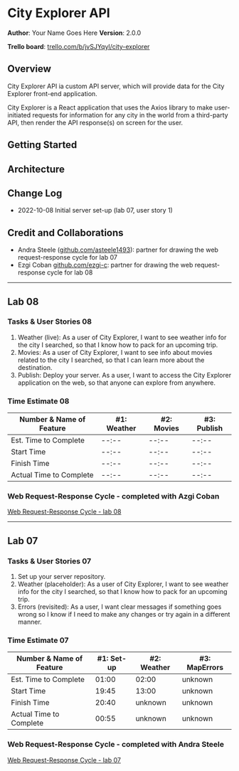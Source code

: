 # City Explorer API

**Author**: Your Name Goes Here
**Version**: 2.0.0

**Trello board**: [trello.com/b/jvSJYqyl/city-explorer](https://trello.com/b/jvSJYqyl/city-explorer)

## Overview

City Explorer API ia custom API server, which will provide data for the City Explorer front-end application.

City Explorer is a React application that uses the Axios library to make user-initiated requests for information for any city in the world from a third-party API, then render the API response(s) on screen for the user.

## Getting Started
<!-- What are the steps that a user must take in order to build this app on their own machine and get it running? -->

## Architecture
<!-- Provide a detailed description of the application design. What technologies (languages, libraries, etc) you're using, and any other relevant design information. -->

## Change Log

- 2022-10-08 Initial server set-up (lab 07, user story 1)

## Credit and Collaborations

- Andra Steele ([github.com/asteele1493](https://github.com/asteele1493)): partner for drawing the web request-response cycle for lab 07
- Ezgi Coban [github.com/ezgi-c](https://github.com/ezgi-c): partner for drawing the web request-response cycle for lab 08

---

## Lab 08

### Tasks & User Stories 08

1. Weather (live): As a user of City Explorer, I want to see weather info for the city I searched, so that I know how to pack for an upcoming trip.
2. Movies: As a user of City Explorer, I want to see info about movies related to the city I searched, so that I can learn more about the destination.
3. Publish: Deploy your server. As a user, I want to access the City Explorer application on the web, so that anyone can explore from anywhere.

### Time Estimate 08

| Number & Name of Feature | #1: Weather | #2: Movies | #3: Publish |
|--------------------------|------------|-------------|---------------|
| Est. Time to Complete    | --:-- | --:-- | --:-- |
| Start Time               | --:-- | --:-- | --:-- |
| Finish Time              | --:-- | --:-- | --:-- |
| Actual Time to Complete  | --:-- | --:-- | --:-- |

### Web Request-Response Cycle - completed with Azgi Coban

[Web Request-Response Cycle - lab 08](/public/images/request-response-lab08.jpg "Web Request-Response Cycle")

---

## Lab 07

### Tasks & User Stories 07

1. Set up your server repository.
2. Weather (placeholder): As a user of City Explorer, I want to see weather info for the city I searched, so that I know how to pack for an upcoming trip.
3. Errors (revisited): As a user, I want clear messages if something goes wrong so I know if I need to make any changes or try again in a different manner.

### Time Estimate 07

| Number & Name of Feature | #1: Set-up | #2: Weather | #3: MapErrors |
|--------------------------|------------|-------------|---------------|
| Est. Time to Complete    | 01:00 | 02:00 | unknown |
| Start Time               | 19:45 | 13:00 | unknown |
| Finish Time              | 20:40 | unknown | unknown |
| Actual Time to Complete  | 00:55 | unknown | unknown |

### Web Request-Response Cycle - completed with Andra Steele

[Web Request-Response Cycle - lab 07](/public/images/request-response-lab07.jpg "Web Request-Response Cycle")
